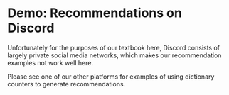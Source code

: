 # Demo: Recommendations on Discord

Unfortunately for the purposes of our textbook here, Discord consists of largely private social media networks, which makes our recommendation examples not work well here. 

Please see one of our other platforms for examples of using dictionary counters to generate recommendations.